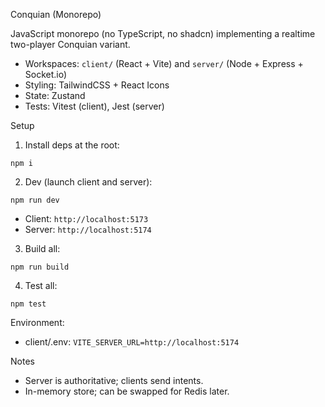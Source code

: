 Conquian (Monorepo)

JavaScript monorepo (no TypeScript, no shadcn) implementing a realtime two-player Conquian variant.

- Workspaces: `client/` (React + Vite) and `server/` (Node + Express + Socket.io)
- Styling: TailwindCSS + React Icons
- State: Zustand
- Tests: Vitest (client), Jest (server)

Setup

1) Install deps at the root:

```
npm i
```

2) Dev (launch client and server):

```
npm run dev
```

- Client: `http://localhost:5173`
- Server: `http://localhost:5174`

3) Build all:

```
npm run build
```

4) Test all:

```
npm test
```

Environment:
- client/.env: `VITE_SERVER_URL=http://localhost:5174`

Notes
- Server is authoritative; clients send intents.
- In-memory store; can be swapped for Redis later.

